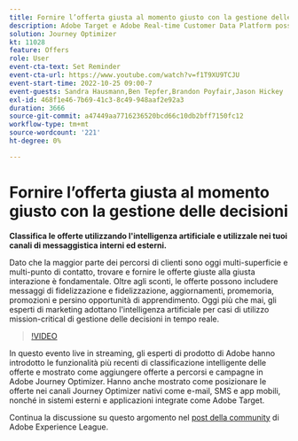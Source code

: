 ```yaml
---
title: Fornire l’offerta giusta al momento giusto con la gestione delle decisioni
description: Adobe Target e Adobe Real-time Customer Data Platform possono essere integrati per fornire un’esperienza del cliente più personalizzata. In questo evento in diretta streaming, scopri come l’integrazione di queste due piattaforme può aiutare le aziende a raccogliere dati in tempo reale e quindi a creare e testare esperienze mirate. Guarda il processo end-to-end di questa potente funzionalità in una dimostrazione live.
solution: Journey Optimizer
kt: 11028
feature: Offers
role: User
event-cta-text: Set Reminder
event-cta-url: https://www.youtube.com/watch?v=f1T9XU9TCJU
event-start-time: 2022-10-25 09:00-7
event-guests: Sandra Hausmann,Ben Tepfer,Brandon Poyfair,Jason Hickey
exl-id: 468f1e46-7b69-41c3-8c49-948aaf2e92a3
duration: 3666
source-git-commit: a47449aa7716236520bcd66c10db2bff7150fc12
workflow-type: tm+mt
source-wordcount: '221'
ht-degree: 0%

---
```


# Fornire l’offerta giusta al momento giusto con la gestione delle decisioni

**Classifica le offerte utilizzando l&#39;intelligenza artificiale e utilizzale nei tuoi canali di messaggistica interni ed esterni.**

Dato che la maggior parte dei percorsi di clienti sono oggi multi-superficie e multi-punto di contatto, trovare e fornire le offerte giuste alla giusta interazione è fondamentale. Oltre agli sconti, le offerte possono includere messaggi di fidelizzazione e fidelizzazione, aggiornamenti, promemoria, promozioni e persino opportunità di apprendimento. Oggi più che mai, gli esperti di marketing adottano l&#39;intelligenza artificiale per casi di utilizzo mission-critical di gestione delle decisioni in tempo reale.

>[!VIDEO](https://video.tv.adobe.com/v/3410560/?quality=12&learn=on)

In questo evento live in streaming, gli esperti di prodotto di Adobe hanno introdotto le funzionalità più recenti di classificazione intelligente delle offerte e mostrato come aggiungere offerte a percorsi e campagne in Adobe Journey Optimizer.  Hanno anche mostrato come posizionare le offerte nei canali Journey Optimizer nativi come e-mail, SMS e app mobili, nonché in sistemi esterni e applicazioni integrate come Adobe Target.

Continua la discussione su questo argomento nel [post della community](https://experienceleaguecommunities.adobe.com/t5/journey-optimizer-discussions/experience-league-live-post-session-discussion-deliver-the-right/m-p/554802#M55) di Adobe Experience League.
